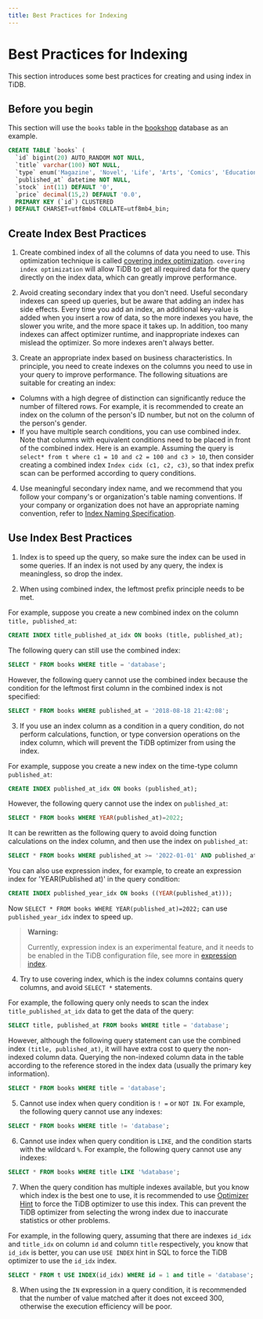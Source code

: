 ```yaml
---
title: Best Practices for Indexing
---
```


<!-- markdownlint-disable MD029 -->

# Best Practices for Indexing

This section introduces some best practices for creating and using index in TiDB.

## Before you begin

This section will use the `books` table in the [bookshop](/develop/bookshop-schema-design.md) database as an example.

```sql
CREATE TABLE `books` (
  `id` bigint(20) AUTO_RANDOM NOT NULL,
  `title` varchar(100) NOT NULL,
  `type` enum('Magazine', 'Novel', 'Life', 'Arts', 'Comics', 'Education & Reference', 'Humanities & Social Sciences', 'Science & Technology', 'Kids', 'Sports') NOT NULL,
  `published_at` datetime NOT NULL,
  `stock` int(11) DEFAULT '0',
  `price` decimal(15,2) DEFAULT '0.0',
  PRIMARY KEY (`id`) CLUSTERED
) DEFAULT CHARSET=utf8mb4 COLLATE=utf8mb4_bin;
```

## Create Index Best Practices

1. Create combined index of all the columns of data you need to use. This optimization technique is called [covering index optimization](https://docs.pingcap.com/tidb/stable/explain-indexes#indexreader). `covering index optimization` will allow TiDB to get all required data for the query directly on the index data, which can greatly improve performance.

2. Avoid creating secondary index that you don't need. Useful secondary indexes can speed up queries, but be aware that adding an index has side effects. Every time you add an index, an additional key-value is added when you insert a row of data, so the more indexes you have, the slower you write, and the more space it takes up. In addition, too many indexes can affect optimizer runtime, and inappropriate indexes can mislead the optimizer. So more indexes aren't always better.

3. Create an appropriate index based on business characteristics. In principle, you need to create indexes on the columns you need to use in your query to improve performance. The following situations are suitable for creating an index:

- Columns with a high degree of distinction can significantly reduce the number of filtered rows. For example, it is recommended to create an index on the column of the person's ID number, but not on the column of the person's gender.
- If you have multiple search conditions, you can use combined index. Note that columns with equivalent conditions need to be placed in front of the combined index.
Here is an example. Assuming the query is `select* from t where c1 = 10 and c2 = 100 and c3 > 10`, then consider creating a combined index `Index cidx (c1, c2, c3)`, so that index prefix scan can be performed according to query conditions.

4. Use meaningful secondary index name, and we recommend that you follow your company's or organization's table naming conventions. If your company or organization does not have an appropriate naming convention, refer to [Index Naming Specification](/develop/object-naming-guidelines.md).

## Use Index Best Practices

1. Index is to speed up the query, so make sure the index can be used in some queries. If an index is not used by any query, the index is meaningless, so drop the index.

2. When using combined index, the leftmost prefix principle needs to be met.

For example, suppose you create a new combined index on the column `title, published_at`:

```sql
CREATE INDEX title_published_at_idx ON books (title, published_at);
```

The following query can still use the combined index:

```sql
SELECT * FROM books WHERE title = 'database';
```

However, the following query cannot use the combined index because the condition for the leftmost first column in the combined index is not specified:

```sql
SELECT * FROM books WHERE published_at = '2018-08-18 21:42:08';
```

3. If you use an index column as a condition in a query condition, do not perform calculations, function, or type conversion operations on the index column, which will prevent the TiDB optimizer from using the index.

For example, suppose you create a new index on the time-type column `published_at`:

```sql
CREATE INDEX published_at_idx ON books (published_at);
```

However, the following query cannot use the index on `published_at`:

```sql
SELECT * FROM books WHERE YEAR(published_at)=2022;
```

It can be rewritten as the following query to avoid doing function calculations on the index column, and then use the index on `published_at`:

```sql
SELECT * FROM books WHERE published_at >= '2022-01-01' AND published_at < '2023-01-01';
```

You can also use expression index, for example, to create an expression index for 'YEAR(Published at)' in the query condition:

```sql
CREATE INDEX published_year_idx ON books ((YEAR(published_at)));
```

Now `SELECT * FROM books WHERE YEAR(published_at)=2022;` can use `published_year_idx` index to speed up.

> **Warning:**
>
> Currently, expression index is an experimental feature, and it needs to be enabled in the TiDB configuration file, see more in [expression index](https://docs.pingcap.com/tidb/stable/sql-statement-create-index#expression-index).

4. Try to use covering index, which is the index columns contains query columns, and avoid `SELECT *` statements.

For example, the following query only needs to scan the index `title_published_at_idx` data to get the data of the query:

```sql
SELECT title, published_at FROM books WHERE title = 'database';
```

However, although the following query statement can use the combined index `(title, published_at)`, it will have extra cost to query the non-indexed column data. Querying the non-indexed column data in the table according to the reference stored in the index data (usually the primary key information).

```sql
SELECT * FROM books WHERE title = 'database';
```

5. Cannot use index when query condition is `! =` or `NOT IN`. For example, the following query cannot use any indexes:

```sql
SELECT * FROM books WHERE title != 'database';
```

6. Cannot use index when query condition is `LIKE`, and the condition starts with the wildcard `%`. For example, the following query cannot use any indexes:

```sql
SELECT * FROM books WHERE title LIKE '%database';
```

7. When the query condition has multiple indexes available, but you know which index is the best one to use, it is recommended to use [Optimizer Hint](https://docs.pingcap.com/tidb/stable/optimizer-hints) to force the TiDB optimizer to use this index. This can prevent the TiDB optimizer from selecting the wrong index due to inaccurate statistics or other problems.

For example, in the following query, assuming that there are indexes `id_idx` and `title_idx` on column `id` and column `title` respectively, you know that `id_idx` is better, you can use `USE INDEX` hint in SQL to force the TiDB optimizer to use the `id_idx` index.

```sql
SELECT * FROM t USE INDEX(id_idx) WHERE id = 1 and title = 'database';
```

8. When using the `IN` expression in a query condition, it is recommended that the number of value matched after it does not exceed 300, otherwise the execution efficiency will be poor.